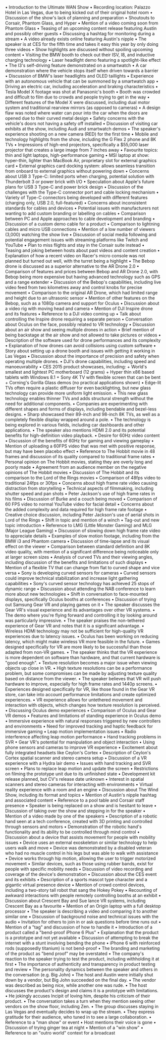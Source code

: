 • Introduction to the Ultimate WAN Show
• Recording location: Palazzo Hotel in Las Vegas, due to being kicked out of their original hotel room
• Discussion of the show's lack of planning and preparation
• Shoutouts to Corsair, Phantom Glass, and Hyper
• Mention of a video coming soon from Phantom Glass
• Teasing of an upcoming content release featuring Austin and possibly other guests
• Discussing a hashtag for monitoring during a stream
• A video already exists online featuring Austin's nipple
• The speaker is at CES for the fifth time and takes it easy this year by only doing three videos
• Show highlights are discussed without spoiling upcoming content
• Visiting the BMW booth to check out their ISV, I8, and inductive charging technology
• Laser headlight demo featuring a spotlight-like effect
• The I3's self-driving feature demonstrated on a smartwatch
• A car demonstration where the vehicle stops itself when driven towards a barrier
• Discussion of BMW's laser headlights and OLED taillights
• Experience with an autonomous vehicle that can be summoned by a smartwatch app
• Driving an electric car, including acceleration and braking characteristics
• Tesla Model X footage was shot at Panasonic's booth
• Booth was crowded and difficult to film due to crowds and people trying to get in the way
• Different features of the Model X were discussed, including dual motor system and traditional rearview mirrors (as opposed to cameras)
• A design flaw was noted where water can pour into the car when the doors are opened due to their curved metal design
• Safety concerns with the vehicle's doors not having a safety off installed
• Discussion of visiting car exhibits at the show, including Audi and smartwatch demos
• The speaker's experience shooting on a new camera (RED) for the first time
• Mobile and technology highlights from the show, including the G Flex 2 phone and 8K TVs
• Impressions of high-end projectors, specifically a $55,000 laser projector that creates a large image from 7 inches away
• Favourite topics: thin and light laptops, high-performance gaming
• MSI laptop at show: hyper-thin, lighter than MacBook Air, proprietary slot for external graphics card
• External graphics card docking system: allows seamless transition from onboard to external graphics without powering down
• Concerns about USB 3 Type-C: limited ports when charging, potential solution with Thunderbolt 3 or power brick with I/O
• Speculation about Apple's future plans for USB 3 Type-C and power brick design
• Discussion of the challenges with the Type-C connector port and cable locking mechanism
• Variety of Type-C connectors being developed with different features (charging only, USB 2.0, full-featured)
• Concerns about inconsistent standards for cables and devices
• Potential issues with manufacturers not wanting to add custom branding or labelling on cables
• Comparison between PC and Apple approaches to cable development and branding
• Discussion of a custom demo cable for a product
• Comparison to lightning cables and micro USB connections
• Mention of a low number of viewers (3,000) watching the show live
• Discussion of social media following and potential engagement issues with streaming platforms like Twitch and YouTube
• Plan to miss flights and stay in the Corsair suite instead
• Teasing and joking between hosts about past videos and content creation
• Explanation of how a recent video on Racer's micro console was not planned but turned out well, with the turret being a highlight
• The Bebop drone is discussed as a superior alternative to the AR Drone 2.0
• Comparison of features and prices between Bebop and AR Drone 2.0, with Bebop being more expensive but having advanced technology such as GPS and a range extender
• Discussion of the Bebop's capabilities, including live video feed from two kilometres away and control knobs for precise movement
• Comparison to the original AR Drone, which had limited range and height due to an ultrasonic sensor
• Mention of other features on the Bebop, such as a 1080p camera and support for Oculus
• Discussion about a video rig with moving head and camera
• Mention of DJI Inspire drone and its features
• Reference to a DJI video coming up
• Talk about controlling the Inspire drone requiring a separate person
• Conversation about Oculus on the face, possibly related to VR technology
• Discussion about an air show and seeing multiple drones in action
• Brief mention of being backstage at the air show and not allowed to take pictures or videos
• Description of the software used for drone performances and its complexity
• Explanation of how drones can avoid collisions using custom software
• Story about setting up a drone booth and issues with getting it working in Las Vegas
• Discussion about the importance of precision and safety when operating multiple drones.
• DJI's drone capabilities, including speed and manoeuvrability
• CES 2015 product showcases, including:
	+ World's smallest and lightest PC motherboard (12 grams)
	+ Hyper thin x86 based tablets with Windows 8.1
	+ Sony 4K TV with flexible screen that can be bent
	+ Corning's Gorilla Glass demos (no practical applications shown)
• Edge-lit TVs often require a plastic diffuser for even backlighting, but new glass technology can provide more uniform light emission.
• This new glass technology enables thinner TVs and adds structural strength without the need for additional components.
• Companies are experimenting with different shapes and forms of displays, including bendable and bezel-less designs.
• Sharp showcased their 89-inch and 98-inch 8K TVs, as well as a completely flexible display wrapped around a pole.
• The technology is being explored in various fields, including car dashboards and other applications.
• The speaker also mentions HDMI 2.0 and its potential benefits for high-definition video playback.
• Desire for 60Hz video content
• Discussion of the benefits of 60Hz for gaming and viewing gameplay
• Mention of uploading a 60FPS video that was met with positive response, but may have been placebo effect
• Reference to The Hobbit movie in 48 frames and discussion of its quality compared to traditional frame rates
• Personal opinion on The Hobbit movies, stating they are overly long and poorly made
• Agreement from an audience member on the negative opinions of The Hobbit movies
• Discussion of The Hobbit and its comparison to the Lord of the Rings movies
• Comparison of 48fps video to traditional 24fps or 30fps
• Concerns about high frame rate video causing distraction from storytelling
• Technical aspects of filmmaking, including shutter speed and pan shots
• Peter Jackson's use of high frame rates in his films
• Discussion of Burke and a couch being moved
• Comparison of 60 FPS video to normal YouTube video for facial detail
• Concerns about the added complexity and data required for high frame rate footage
• Creative choice discussion, including Peter Jackson's use of aerial shots in Lord of the Rings
• Shift in topic and mention of a winch
• Tag-out and new topic introduction
• Reference to LMG (Little Monster Gaming) and MLG (Major League Gaming)
• Discussion of slowing down high frame rate video to appreciate details
• Examples of slow motion footage, including from the BMW i3 and Phantom camera
• Discussion of time-lapse and its visual effect on the viewer
• Comparison between standard definition and 8K video quality, with mention of a significant difference being noticeable only at larger screen sizes
• Analysis of curved TVs and their viewing angles, including discussion of the benefits and limitations of such displays
• Mention of a flexible TV that can change from flat to curved shape and vice versa
• Sony is developing curved sensors for cameras
• Curved sensors could improve technical stabilization and increase light gathering capabilities
• Sony's curved sensor technology has achieved 25 stops of dynamic range
• Discussion about attending the NAB conference to learn more about new technologies
• Shift in conversation to face-mounted displays, specifically Oculus booths at conferences
• Discussion of trying out Samsung Gear VR and playing games on it
• The speaker discusses the Gear VR's visual experience and its advantages over other VR systems.
• The demo where you're flying forward and controlling it by looking around was particularly impressive.
• The speaker praises the non-tethered experience of Gear VR and notes that it is a significant advantage.
• Wireless HDMI technology may not be sufficient for high-quality VR experiences due to latency issues.
• Oculus has been working on reducing latency, which might make wireless VR more feasible in the future.
• Games designed specifically for VR are more likely to be successful than those adapted from non-VR games.
• The speaker thinks that the VR experience is more dependent on software than hardware, and that current hardware is "good enough".
• Texture resolution becomes a major issue when viewing objects up close in VR.
• High texture resolutions can be a performance problem, but some compromises can be made by adjusting texture quality based on distance from the viewer.
• The speaker believes that VR will push hardware to improve, especially for high frame rates and 1440p screens.
• Experiences designed specifically for VR, like those found in the Gear VR store, can take into account performance limitations and create optimized experiences.
• VR experience allows for untethered movement and interaction with objects, which changes how texture resolution is perceived.
• Discussing Oculus demo experiences
• Comparison of Oculus and Gear VR demos
• Features and limitations of standing experience in Oculus demo
• Immersive experience with natural responses triggered by new controllers and environments
• Need for improved tracking and haptic feedback for immersive gaming
• Leap motion implementation issues
• Radio interference affecting leap motion performance
• Hand tracking problems in SVR
• Gear VR's potential for manipulation and object interaction
• Using phone sensors and cameras to improve VR experience
• Excitement about fully integrated headsets like Ceylon's Cortex
• Description of Ceylon's Cortex spatial scanner and stereo camera setup
• Discussion of a VR experience with a Hydra lair demo
• Issues with hand tracking and SVR screen
• Plans to replace leap motion and update the screen
• Restrictions on filming the prototype unit due to its unfinished state
• Development kit release planned, but CV's release date unknown
• Interest in spatial scanners and stereo cameras for interacting with environments
• Virtual reality experience with a room and an engine
• Discussion about The Wind Show, including its format and topics
• Mention of Austin's nipple hashtag and associated content
• Reference to a pool table and Corsair staff presence
• Speaker is being replaced on a show and is hesitant to leave
• Discussion of taking over the show and stepping in for the speaker
• Mention of a video made by one of the speakers
• Description of a robotic hand seen at a tech conference, created with 3D printing and controlled through sensors and motors
• Demonstration of the robotic hand's functionality and its ability to be controlled through mind control
• Discussion about a device that assists movement for people with mobility issues
• Device uses an external exoskeleton or similar technology to help users walk and move
• Device was demonstrated by a disabled veteran who had no muscle control in his legs but was able to walk with assistance
• Device works through hip motion, allowing the user to trigger motorized movement
• Similar devices, such as those using rubber bands, exist for people with specific mobility needs
• Discussion of video recording and coverage of the device's demonstration
• Discussion about the CES event and its exhibits
• Description of a sports mascot type character and a gigantic virtual presence device
• Mention of crowd control devices, including a two-story tall robot that sang the Hokey Pokey
• Recounting of awkward interactions with people remotely controlling booths at an exhibit
• Discussion about Crescent Bay and Sue lance VR systems, including Crescent Bay as a favourite
• Mention of an Origin laptop with a full desktop processor
• The speaker is describing a video and comparing it to another similar one
• Discussion of background noise and technical issues with the audio
• Invitation for others to join in or ask questions before time runs out
• Mention of a "tag" and discussion of how to handle it
• Introduction of a product called a "bend-proof iPhone 6 Plus"
• Explanation that the product is a prototype and not yet available
• Discussion of attempting to break the internet with a stunt involving bending the phone
• iPhone 6 with reinforced rods (supposedly titanium) is not bend-proof
• The branding and marketing of the product as "bend proof" may be overstated
• The company's reaction to the speaker trying to test the product, including withholding it at first
• The importance of authenticity and transparency in product testing and review
• The personality dynamics between the speaker and others in the conversation (e.g. Big John)
• The host and Austin were initially shut down by a vendor, but Big John succeeded on the final day.
• The vendor was described as being nice, while another one was rude.
• The host discusses the product's design and claims it is a prototype with limitations.
• He jokingly accuses Incipit of loving him, despite his criticism of their product.
• The conversation takes a turn when they mention seeing other vendors on the show floor, including Zen.
• The group discusses staying in Las Vegas and eventually decides to wrap up the stream.
• They express gratitude for their audience, who tuned in to see a large collaboration.
• Reference to a "man show" or event
• Host mentions their voice is gone
• Discussion of trying ginger tea at night
• Mention of a "win show"
• Reference to an "outro world" context for a broadcast